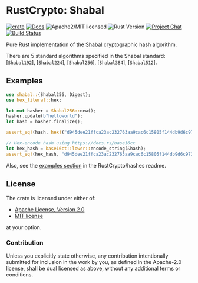 # RustCrypto: Shabal

[![crate][crate-image]][crate-link]
[![Docs][docs-image]][docs-link]
![Apache2/MIT licensed][license-image]
![Rust Version][rustc-image]
[![Project Chat][chat-image]][chat-link]
[![Build Status][build-image]][build-link]

Pure Rust implementation of the [Shabal] cryptographic hash algorithm.

There are 5 standard algorithms specified in the Shabal standard: [`Shabal192`], [`Shabal224`], [`Shabal256`], [`Shabal384`], [`Shabal512`].

## Examples

```rust
use shabal::{Shabal256, Digest};
use hex_literal::hex;

let mut hasher = Shabal256::new();
hasher.update(b"helloworld");
let hash = hasher.finalize();

assert_eq!(hash, hex!("d945dee21ffca23ac232763aa9cac6c15805f144db9d6c97395437e01c8595a8"));

// Hex-encode hash using https://docs.rs/base16ct
let hex_hash = base16ct::lower::encode_string(&hash);
assert_eq!(hex_hash, "d945dee21ffca23ac232763aa9cac6c15805f144db9d6c97395437e01c8595a8");
```

Also, see the [examples section] in the RustCrypto/hashes readme.

## License

The crate is licensed under either of:

* [Apache License, Version 2.0](http://www.apache.org/licenses/LICENSE-2.0)
* [MIT license](http://opensource.org/licenses/MIT)

at your option.

### Contribution

Unless you explicitly state otherwise, any contribution intentionally submitted
for inclusion in the work by you, as defined in the Apache-2.0 license, shall be
dual licensed as above, without any additional terms or conditions.

[//]: # (badges)

[crate-image]: https://img.shields.io/crates/v/shabal.svg
[crate-link]: https://crates.io/crates/shabal
[docs-image]: https://docs.rs/shabal/badge.svg
[docs-link]: https://docs.rs/shabal/
[license-image]: https://img.shields.io/badge/license-Apache2.0/MIT-blue.svg
[rustc-image]: https://img.shields.io/badge/rustc-1.85+-blue.svg
[chat-image]: https://img.shields.io/badge/zulip-join_chat-blue.svg
[chat-link]: https://rustcrypto.zulipchat.com/#narrow/stream/260041-hashes
[build-image]: https://github.com/RustCrypto/hashes/workflows/shabal/badge.svg?branch=master
[build-link]: https://github.com/RustCrypto/hashes/actions?query=workflow%3Ashabal

[//]: # (general links)

[Shabal]: https://www.cs.rit.edu/~ark/20090927/Round2Candidates/Shabal.pdf
[examples section]: https://github.com/RustCrypto/hashes#Examples
